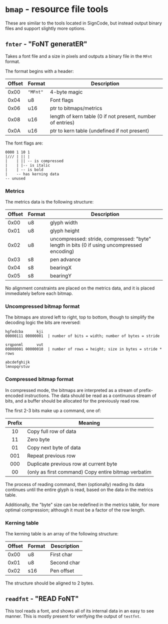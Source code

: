 # `bmap` - resource file tools

These are similar to the tools located in SignCode, but instead output binary files and support slightly more options.

## `fnter` - "FoNT generatER"

Takes a font file and a size in pixels and outputs a binary file in the `MFnt` format.

The format begins with a header:

| Offset | Format | Description |
| ---- | -------| --------- |
| 0x00 | `"MFnt"` | 4-byte magic |
| 0x04 | u8 | Font flags |
| 0x06 | u16 | ptr to bitmaps/metrics |
| 0x08 | u16 | length of kern table (0 if not present, number of entries) |
| 0x0A | u16 | ptr to kern table (undefined if not present) |

The font flags are:

```
0000 1 10 1
|/// | || |
|    | || -- is compressed
|    | |-- is italic
|    | -- is bold
|    -- has kerning data  
-- unused
```

### Metrics

The metrics data is the following structure:

| Offset | Format | Description |
| ---- | -------| --------- |
| 0x00 | u8 | glyph width |
| 0x01 | u8 | glyph height |
| 0x02 | u8 | uncompressed: stride, compressed: "byte" length in bits (0 if using uncompressed encoding) |
| 0x03 | s8 | pen advance |
| 0x04 | s8 | bearingX |
| 0x05 | s8 | bearingY |

No alignment constraints are placed on the metrics data, and it is placed immediately before each bitmap.

### Uncompressed bitmap format
The bitmaps are stored left to right, top to bottom, though to simplify
the decoding logic the bits are reversed:

```
hgfedcba      kji
00000111 00000001  | number of bits = width; number of bytes = stride

srqponml      vut
00000001 00000010  | number of rows = height; size in bytes = stride * rows

abcdefghijk
lmnopqrstuv
```

### Compressed bitmap format

In compressed mode, the bitmaps are interpreted as a stream of prefix-encoded instructions.
The data should be read as a continuous stream of bits, and a buffer should be allocated
for the previously read row.

The first 2-3 bits make up a command, one of:

| Prefix | Meaning |
| :---: | --------- |
| 10 | Copy full row of data |
| 11 | Zero byte |
| 01 | Copy next byte of data |
| 001 | Repeat previous row |
| 000 | Duplicate previous row at current byte |
| 00 | (only as first command) Copy entire bitmap verbatim |

The process of reading command, then (optionally) reading its data continues until
the entire glyph is read, based on the data in the metrics table.

Additionally, the "byte" size can be redefined in the metrics table, for more optimal compression; although
it must be a factor of the row length.

### Kerning table

The kerning table is an array of the following structure:

| Offset | Format | Description |
| ---- | -------| --------- |
| 0x00 | u8 | First char |
| 0x01 | u8 | Second char |
| 0x02 | s16 | Pen offset |

The structure should be aligned to 2 bytes.

## `readfnt` - "READ FoNT"

This tool reads a font, and shows all of its internal data in an easy to see manner. This is mostly present for verifying the output of `testfnt`.

